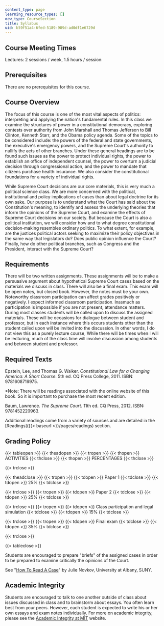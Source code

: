 ```yaml
---
content_type: page
learning_resource_types: []
ocw_type: CourseSection
title: Syllabus
uid: b59f51a4-6fed-5189-989d-ad0df1e6729d
---
```


Course Meeting Times
--------------------

Lectures: 2 sessions / week, 1.5 hours / session

Prerequisites
-------------

There are no prerequisites for this course.

Course Overview
---------------

The focus of this course is one of the most vital aspects of politics: interpreting and applying the nation's fundamental rules. In this class we examine the structures of power in a constitutional democracy, exploring contests over authority from John Marshall and Thomas Jefferson to Bill Clinton, Kenneth Starr, and the Obama policy agenda. Some of the topics to be considered include: the powers of the federal and state governments, the executive's emergency powers, and the Supreme Court's authority to nullify the acts of other branches. Under these general headings are to be found such issues as the power to protect individual rights, the power to establish an office of independent counsel, the power to overturn a judicial decision through congressional action, and the power to mandate that citizens purchase health insurance. We also consider the constitutional foundations for a variety of individual rights.

While Supreme Court decisions are our core materials, this is very much a political science class. We are more concerned with the political, institutional and policy implications of cases than about legal doctrine for its own sake. Our purpose is to understand what the Court has said about the Constitution's meaning, to identify and assess the underlying theories that inform the opinions of the Supreme Court, and examine the effects of Supreme Court decisions on our society. But because the Court is also a political institution, we will consider how and to what degree constitutional decision-making resembles ordinary politics. To what extent, for example, are the justices political actors seeking to maximize their policy objectives in the same way that legislators do? Does public opinion influence the Court? Finally, how do other political branches, such as Congress and the President, interact with the Supreme Court?

Requirements
------------

There will be two written assignments. These assignments will be to make a persuasive argument about hypothetical Supreme Court cases based on the materials we discuss in class. There will also be a final exam. This exam will be open notes, but closed book. However, the notes must be your own. Noteworthy classroom participation can affect grades positively or negatively. I expect informed classroom participation. Inasmuch as participation is impossible if you are not present, attendance matters. During most classes students will be called upon to discuss the assigned materials. These will be occasions for dialogue between student and professor, but in each instance where this occurs students other than the student called upon will be invited into the discussion. In other words, I do not view this as a purely lecture course, While there will be times when I will be lecturing, much of the class time will involve discussion among students and between student and professor.

Required Texts
--------------

Epstein, Lee, and Thomas G. Walker. _Constitutional Law for a Changing America: A Short Course_. 5th ed. CQ Press College, 2011. ISBN: 9781608716975.

\*Note: There will be readings associated with the online website of this book. So it is important to purchase the most recent edition.

Baum, Lawrence. _The Supreme Court_. 11th ed. CQ Press, 2012. ISBN: 9781452220963.

Additional readings come from a variety of sources and are detailed in the [Readings]({{< baseurl >}}/pages/readings) section.

Grading Policy
--------------

{{< tableopen >}}
{{< theadopen >}}
{{< tropen >}}
{{< thopen >}}
ACTIVITIES
{{< thclose >}}
{{< thopen >}}
PERCENTAGES
{{< thclose >}}

{{< trclose >}}

{{< theadclose >}}
{{< tropen >}}
{{< tdopen >}}
Paper 1
{{< tdclose >}}
{{< tdopen >}}
25%
{{< tdclose >}}

{{< trclose >}}
{{< tropen >}}
{{< tdopen >}}
Paper 2
{{< tdclose >}}
{{< tdopen >}}
25%
{{< tdclose >}}

{{< trclose >}}
{{< tropen >}}
{{< tdopen >}}
Class participation and legal simulation
{{< tdclose >}}
{{< tdopen >}}
15%
{{< tdclose >}}

{{< trclose >}}
{{< tropen >}}
{{< tdopen >}}
Final exam
{{< tdclose >}}
{{< tdopen >}}
35%
{{< tdclose >}}

{{< trclose >}}

{{< tableclose >}}

Students are encouraged to prepare "briefs" of the assigned cases in order to be prepared to examine critically the opinions of the Court.

See "[How To Read A Case](https://pdfs.semanticscholar.org/4af6/e359a890e40cf1585bb2eda3350728d8099b.pdf)" by Julie Novkov, University at Albany, SUNY.

Academic Integrity
------------------

Students are encouraged to talk to one another outside of class about issues discussed in class and to brainstorm about essays. You often learn best from your peers. However, each student is expected to write his or her own essays and exam notes individually. For more on academic integrity, please see the [Academic Integrity at MIT](http://integrity.mit.edu/) website.